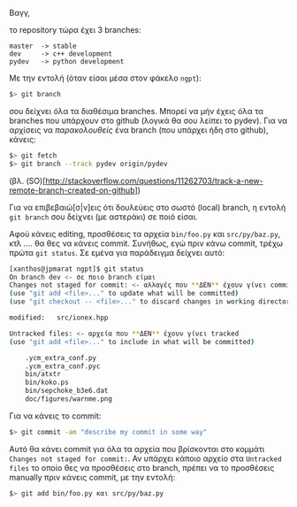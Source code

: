 Βαγγ,

το repository τώρα έχει 3 branches:

```
master  -> stable
dev     -> c++ development
pydev   -> python development
```

Με την εντολή (όταν είσαι μέσα στον φάκελο `ngpt`):

```bash
$> git branch
```
σου δείχνει όλα τα διαθέσιμα branches. Μπορεί να μήν έχεις όλα τα branches που υπάρχουν στο github (λογικά θα σου λείπει το pydev). Για να αρχίσεις να *παρακολουθείς* ένα branch (που υπάρχει ήδη στο github), κάνεις:

```bash
$> git fetch
$> git branch --track pydev origin/pydev
```
(βλ. (SO)[http://stackoverflow.com/questions/11262703/track-a-new-remote-branch-created-on-github])

Για να επιβεβαιώ[σ|ν]εις ότι δουλεύεις στο σωστό (local) branch, η εντολή `git branch` σου  δείχνει (με αστεράκι) σε ποιό είσαι.

Αφού κάνεις editing, προσθέσεις τα αρχεία `bin/foo.py` και `src/py/baz.py`, κτλ .... θα θες να κάνεις commit. Συνήθως, εγώ πριν κάνω commit, τρέχω πρώτα `git status`. Σε εμένα για παράδειγμα δείχνει αυτό:
```bash
[xanthos@jpmarat ngpt]$ git status
On branch dev <- σε ποιο branch είμαι
Changes not staged for commit: <- αλλαγές που **ΔΕΝ** έχουν γίνει commit (ακόμη)
(use "git add <file>..." to update what will be committed)
(use "git checkout -- <file>..." to discard changes in working directory)

modified:   src/ionex.hpp

Untracked files: <- αρχεία που **ΔΕΝ** έχουν γίνει tracked
(use "git add <file>..." to include in what will be committed)

    .ycm_extra_conf.py
    .ycm_extra_conf.pyc
    bin/atxtr
    bin/koko.ps
    bin/sepchoke_b3e6.dat
    doc/figures/warnme.png
```
Για να κάνεις το commit:

```bash
$> git commit -am "describe my commit in some way"
```

Αυτό θα κάνει commit για όλα τα αρχεία που βρίσκονται στο κομμάτι `Changes not staged for commit:`. Αν υπάρχει κάποιο αρχείο στα `Untracked files` το οποίο θες να προσθέσεις στο branch, πρέπει να το προσθέσεις manually πριν κάνεις commit, με την εντολή:

```bash
$> git add bin/foo.py και src/py/baz.py
```
